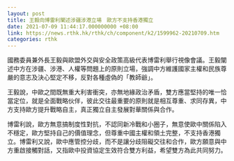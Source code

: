 ```yaml
---
layout: post
title: 王毅向博雷利闡述涉疆涉港立場　歐方不支持香港獨立
date: 2021-07-09 11:44:17.000000000 +08:00
link: https://news.rthk.hk/rthk/ch/component/k2/1599962-20210709.htm
categories: rthk
---
```


國務委員兼外長王毅與歐盟外交與安全政策高級代表博雷利舉行視像會議。王毅闡述中方在涉疆、涉港、人權等問題上的原則立場，強調中方維護國家主權和民族尊嚴的意志及決心堅定不移，反對各種虛偽的「教師爺」。

王毅說，中歐之間既無重大利害衝突，亦無地緣政治矛盾，雙方應當堅持的唯一恰當定位，就是全面戰略伙伴，彼此交往最重要的原則就是相互尊重、求同存異，中方支持歐方提升戰略自主，真正獨立自主發展對華關係與合作。

博雷利說，歐方無意搞制度性對抗，不認同新冷戰和小圈子，無意使歐中關係陷入不穩定，歐方堅持自己的價值理念，但尊重中國主權和領土完整，不支持香港獨立。博雷利又說，歐中應管控分歧，而不是讓分歧阻礙交往和合作，歐方願意與中方重啟接觸對話，又指歐中投資協定生效符合雙方利益，希望雙方為此共同努力。
